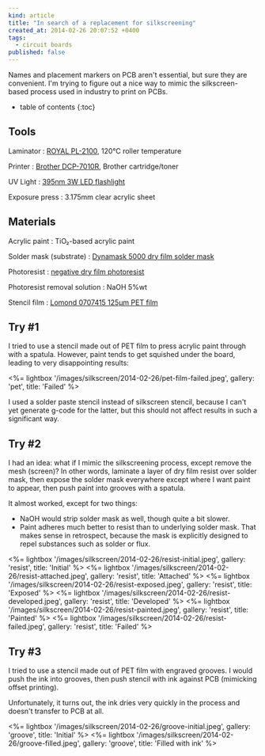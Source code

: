 ```yaml
---
kind: article
title: "In search of a replacement for silkscreening"
created_at: 2014-02-26 20:07:52 +0400
tags:
  - circuit boards
published: false
---
```


Names and placement markers on PCB aren't essential, but sure they are convenient. I'm
trying to figure out a nice way to mimic the silkscreen-based process used in industry
to print on PCBs.

<!-- more -->

* table of contents
{:toc}

Tools
-----

Laminator
: [ROYAL PL-2100](https://web.archive.org/web/20150407055114/http://www.royalsupplies.com/Laminators/PL-2100-Laminator.html), 120°C roller temperature

Printer
: [Brother DCP-7010R](http://www.brother.ru/g3.cfm/s_page/92250/s_level/39720/s_product/DCP7010R), Brother cartridge/toner

UV Light
: [395nm 3W LED flashlight](http://amazon.com/gp/product/B001RJQR3M)

Exposure press
: 3.175mm clear acrylic sheet

Materials
---------

Acrylic paint
: TiO₂-based acrylic paint

Solder mask (substrate)
: [Dynamask 5000 dry film solder mask](http://www.ebay.com/itm/161140135802)

Photoresist
: [negative dry film photoresist](http://amazon.com/gp/product/B00B0Z8AZ6)

Photoresist removal solution
: NaOH 5%wt

Stencil film
: [Lomond 0707415 125µm PET film](http://online.lomond.sk/en/detail/0707415)

Try #1
------

I tried to use a stencil made out of PET film to press acrylic paint through with a spatula.
However, paint tends to get squished under the board, leading to very disappointing results:

<%= lightbox '/images/silkscreen/2014-02-26/pet-film-failed.jpeg', gallery: 'pet', title: 'Failed' %>

I used a solder paste stencil instead of silkscreen stencil, because I can't yet generate
g-code for the latter, but this should not affect results in such a significant way.

Try #2
------

I had an idea: what if I mimic the silkscreening process, except remove the mesh (screen)?
In other words, laminate a layer of dry film resist over solder mask, then expose the solder
mask everywhere except where I want paint to appear, then push paint into grooves with a spatula.

It almost worked, except for two things:

 * NaOH would strip solder mask as well, though quite a bit slower.
 * Paint adheres much better to resist than to underlying solder mask. That makes sense in
   retrospect, because the mask is explicitly designed to repel substances such as solder
   or flux.

<%= lightbox '/images/silkscreen/2014-02-26/resist-initial.jpeg', gallery: 'resist', title: 'Initial' %>
<%= lightbox '/images/silkscreen/2014-02-26/resist-attached.jpeg', gallery: 'resist', title: 'Attached' %>
<%= lightbox '/images/silkscreen/2014-02-26/resist-exposed.jpeg', gallery: 'resist', title: 'Exposed' %>
<%= lightbox '/images/silkscreen/2014-02-26/resist-developed.jpeg', gallery: 'resist', title: 'Developed' %>
<%= lightbox '/images/silkscreen/2014-02-26/resist-painted.jpeg', gallery: 'resist', title: 'Painted' %>
<%= lightbox '/images/silkscreen/2014-02-26/resist-failed.jpeg', gallery: 'resist', title: 'Failed' %>

Try #3
------

I tried to use a stencil made out of PET film with engraved grooves. I would push the ink
into grooves, then push stencil with ink against PCB (mimicking offset printing).

Unfortunately, it turns out, the ink dries very quickly in the process and doesn't transfer
to PCB at all.

<%= lightbox '/images/silkscreen/2014-02-26/groove-initial.jpeg', gallery: 'groove', title: 'Initial' %>
<%= lightbox '/images/silkscreen/2014-02-26/groove-filled.jpeg', gallery: 'groove', title: 'Filled with ink' %>

